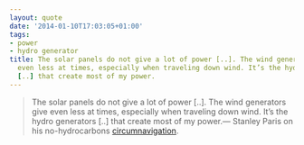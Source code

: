 ```yaml
---
layout: quote
date: '2014-01-10T17:03:05+01:00'
tags:
- power
- hydro generator
title: The solar panels do not give a lot of power [..]. The wind generators give
  even less at times, especially when traveling down wind. It’s the hydro generators
  [..] that create most of my power.
---
```

> The solar panels do not give a lot of power [..]. The wind generators give even less at times, especially when traveling down wind. It’s the hydro generators [..] that create most of my power.&#8212; Stanley Paris on his no-hydrocarbons [circumnavigation](http://stanleyparis.blogspot.de/2014/01/energy-management-so-far-so-good.html).
